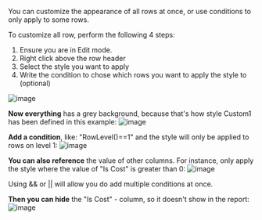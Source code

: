 You can customize the appearance of all rows at once, or use conditions to only apply to some rows.

To customize all row, perform the following 4 steps:

1. Ensure you are in Edit mode.
2. Right click above the row header
3. Select the style you want to apply
4. Write the condition to chose which rows you want to apply the style to (optional)


![image](https://user-images.githubusercontent.com/82056309/175512546-25de8e6d-ba4a-4672-b511-bf2417b06a30.png)


**Now everything** has a grey background, because that's how style Custom1 has been defined in this example:
![image](https://user-images.githubusercontent.com/82056309/175512815-535fe9db-4f7b-4bec-8217-1ac8641ad9ec.png)


**Add a condition**, like: "RowLevel()==1" and the style will only be applied to rows on level 1:
![image](https://user-images.githubusercontent.com/82056309/175513088-fb855b43-6c6f-4e38-b26c-8d1093152b66.png)


**You can also reference** the value of other columns. For instance, only apply the style where the value of "Is Cost" is greater than 0:
![image](https://user-images.githubusercontent.com/82056309/175514705-238c9db0-ae35-4395-a2f6-1ac3b9c9c193.png)

Using && or || will allow you do add multiple conditions at once.

**Then you can hide** the "Is Cost" - column, so it doesn't show in the report:
![image](https://user-images.githubusercontent.com/82056309/175514959-5a16685f-5431-4d27-af14-d2208386b990.png)

